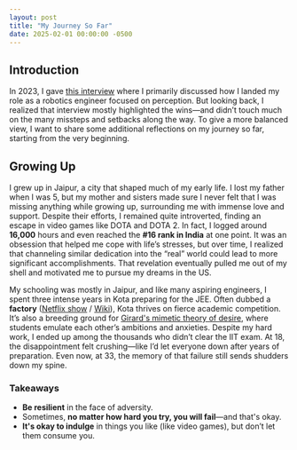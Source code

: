 ```yaml
---
layout: post
title: "My Journey So Far"
date: 2025-02-01 00:00:00 -0500
---
```


## Introduction

In 2023, I gave [this interview](https://theinterviewportal.com/2024/01/21/perception-roboticist-interview/) where I primarily discussed how I landed my role as a robotics engineer focused on perception. But looking back, I realized that interview mostly highlighted the wins—and didn’t touch much on the many missteps and setbacks along the way. To give a more balanced view, I want to share some additional reflections on my journey so far, starting from the very beginning.

## Growing Up

I grew up in Jaipur, a city that shaped much of my early life. I lost my father when I was 5, but my mother and sisters made sure I never felt that I was missing anything while growing up, surrounding me with immense love and support. Despite their efforts, I remained quite introverted, finding an escape in video games like DOTA and DOTA 2. In fact, I logged around **16,000** hours and even reached the **#16 rank in India** at one point. It was an obsession that helped me cope with life’s stresses, but over time, I realized that channeling similar dedication into the “real” world could lead to more significant accomplishments. That revelation eventually pulled me out of my shell and motivated me to pursue my dreams in the US.

My schooling was mostly in Jaipur, and like many aspiring engineers, I spent three intense years in Kota preparing for the JEE. Often dubbed a **factory** ([Netflix show](https://www.netflix.com/title/81249783) / [Wiki](https://en.wikipedia.org/wiki/Kota_Factory)), Kota thrives on fierce academic competition. It’s also a breeding ground for [Girard's mimetic theory of desire](https://en.wikipedia.org/wiki/Mimetic_theory), where students emulate each other’s ambitions and anxieties. Despite my hard work, I ended up among the thousands who didn’t clear the IIT exam. At 18, the disappointment felt crushing—like I’d let everyone down after years of preparation. Even now, at 33, the memory of that failure still sends shudders down my spine.

### Takeaways
- **Be resilient** in the face of adversity.  
- Sometimes, **no matter how hard you try, you will fail**—and that's okay.  
- **It's okay to indulge** in things you like (like video games), but don’t let them consume you.
